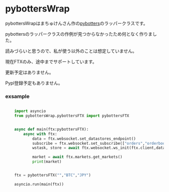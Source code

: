 # pybottersWrap
pybottersWrapはまちゅけんさん作の[pybotters](https://github.com/MtkN1/pybotters)のラッパークラスです。

pybottersのラッパークラスの作例が見つからなかったため何となく作りました。

読みづらいと思うので、私が使う以外のことは想定していません。

現在FTXのみ、途中までサポートしています。

更新予定はありません。

Pypl登録予定もありません。

### exsample

```python

    import asyncio
    from pybottersWrap.pybottersFTX import pybottersFTX


    async def main(ftx:pybottersFTX):
        async with ftx:
            data = ftx.websocket.set_datastores_endpoint()
            subscribe = ftx.websocket.set_subscribe(["orders","orderbook","fills"], markets=[ftx.pair])
            wstask, store = await ftx.websocket.ws_init(ftx.client,data,subscribe)

            market = await ftx.markets.get_markets()
            print(market)


    ftx = pybottersFTX("","BTC","JPY")

    asyncio.run(main(ftx))

```
